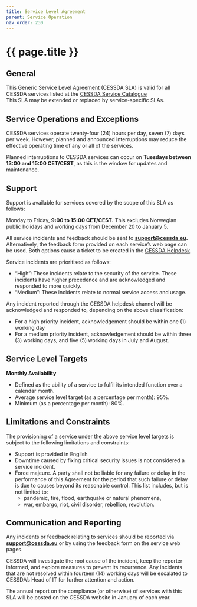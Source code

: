 ```yaml
---
title: Service Level Agreement
parent: Service Operation
nav_order: 230
---
```


# {{ page.title }}

## General

This Generic Service Level Agreement (CESSDA SLA) is valid for all CESSDA
services listed at the [CESSDA Service Catalogue](https://www.cessda.eu/Tools)  
This SLA may be extended or replaced by service-specific SLAs.

## Service Operations and Exceptions

CESSDA services operate twenty-four (24) hours per day, seven (7) days
per week.
However, planned and announced interruptions may reduce the effective operating
time of any or all of the services.

Planned interruptions to CESSDA services
can occur on **Tuesdays between 13:00 and 15:00 CET/CEST**, as this is the window
for updates and maintenance.

## Support

Support is available for services covered by the scope of this SLA as follows:

Monday to Friday, **9:00 to 15:00 CET/CEST.**
This excludes Norwegian public holidays and working days from December 20 to
January 5.

All service incidents and feedback should be sent to
**[support@cessda.eu](support@cessda.eu).** Alternatively, the feedback form
provided on each service’s web page can be used. Both options cause a ticket to
be created in the [CESSDA Helpdesk](https://helpdesk.cessda.eu/).

Service incidents are prioritised as follows:

* “High”: These incidents relate to the security of the service. These
incidents have higher precedence and are acknowledged and responded to
more quickly.
* “Medium”: These incidents relate to normal service access and usage.

Any incident reported through the CESSDA helpdesk channel will be acknowledged
and responded to, depending on the above classification:

* For a high priority incident, acknowledgement should be within one (1)
working day
* For a medium priority incident, acknowledgement should be within three (3)
working days, and five (5) working days in July and August.

## Service Level Targets

**Monthly Availability**

* Defined as the ability of a service to fulfil its intended function
over a calendar month.
* Average service level target (as a percentage per month): 95%.
* Minimum (as a percentage per month): 80%.

## Limitations and Constraints

The provisioning of a service under the above service level targets is subject
to the following limitations and constraints:

* Support is provided in English
* Downtime caused by fixing critical security issues is not considered a
service incident.
* Force majeure. A party shall not be liable for any failure or delay in the
performance of this Agreement for the period that such failure or delay is due
to causes beyond its reasonable control. This list includes, but is not
limited to:
  * pandemic, fire, flood, earthquake or natural phenomena,
  * war, embargo, riot, civil disorder, rebellion, revolution.

## Communication and Reporting

Any incidents or feedback relating to services should be reported via
**[support@cessda.eu](support@cessda.eu)** or by using the feedback form on the
service web pages.

CESSDA will investigate the root cause of the incident, keep the reporter
informed, and explore measures to prevent its recurrence. Any incidents that
are not resolved within fourteen (14) working days will be escalated to
CESSDA’s Head of IT for further attention and action.

The annual report on the compliance (or otherwise) of services with this SLA
will be posted on the CESSDA website in January of each year.
